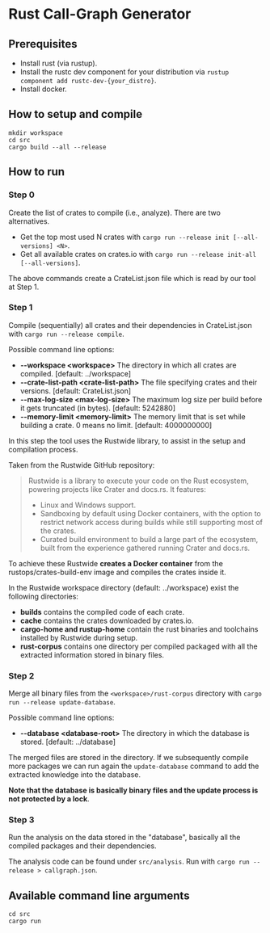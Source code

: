 # Rust Call-Graph Generator

## Prerequisites

* Install rust (via rustup).
* Install the rustc dev component for your distribution via `rustup component add rustc-dev-{your_distro}`.
* Install docker.

## How to setup and compile

```
mkdir workspace
cd src
cargo build --all --release
```

## How to run

### Step 0

Create the list of crates to compile (i.e., analyze). There are two alternatives.

* Get the top most used N crates with `cargo run --release init [--all-versions] <N>`.
* Get all available crates on crates.io with `cargo run --release init-all [--all-versions]`.

The above commands create a CrateList.json file which is read by our tool at Step 1.

### Step 1

Compile (sequentially) all crates and their dependencies in CrateList.json with `cargo run --release compile`.

Possible command line options:
* **--workspace &lt;workspace&gt;**
    The directory in which all crates are compiled. [default: ../workspace]
* **--crate-list-path &lt;crate-list-path&gt;**
    The file specifying crates and their versions. [default: CrateList.json]
* **--max-log-size &lt;max-log-size&gt;**
    The maximum log size per build before it gets truncated (in bytes). [default: 5242880]
* **--memory-limit &lt;memory-limit&gt;**
    The memory limit that is set while building a crate. 0 means no limit. [default: 4000000000]

In this step the tool uses the Rustwide library, to assist in the setup and compilation process.

Taken from the Rustwide GitHub repository:

> Rustwide is a library to execute your code on the Rust ecosystem, powering projects like Crater and docs.rs. It features:
> * Linux and Windows support.
> * Sandboxing by default using Docker containers, with the option to restrict network access during builds while still supporting most of the crates.
> * Curated build environment to build a large part of the ecosystem, built from the experience gathered running Crater and docs.rs.

To achieve these Rustwide **creates a Docker container** from the rustops/crates-build-env image and compiles the
crates inside it.

In the Rustwide workspace directory (default: ../workspace) exist the following directories:
* **builds**
    contains the compiled code of each crate.
* **cache**
    contains the crates downloaded by crates.io.
* **cargo-home and rustup-home**
    contain the rust binaries and toolchains installed by Rustwide during setup.
* **rust-corpus**
    contains one directory per compiled packaged with all the extracted information stored in binary files.

### Step 2

Merge all binary files from the `<workspace>/rust-corpus` directory with `cargo run --release update-database`.

Possible command line options:
* **--database &lt;database-root&gt;**
    The directory in which the database is stored. [default: ../database]

The merged files are stored in the <database-root> directory. If we subsequently compile more packages we can run again
the `update-database` command to add the extracted knowledge into the database.

**Note that the database is basically binary files and the update process is not protected by a lock**.

### Step 3

Run the analysis on the data stored in the "database", basically all the compiled packages and their dependencies.

The analysis code can be found under `src/analysis`. Run with `cargo run --release > callgraph.json`.

## Available command line arguments

```
cd src
cargo run
```
